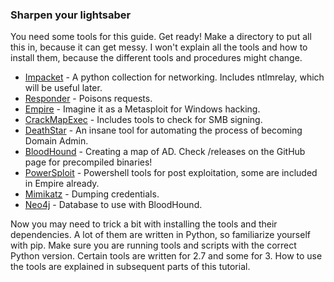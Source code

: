 ### Sharpen your lightsaber
You need some tools for this guide. Get ready! Make a directory to put all this in, because it can get messy. I won't explain all the tools and how to install them, because the different tools and procedures might change.

- [Impacket](https://github.com/CoreSecurity/impacket) - A python collection for networking. Includes ntlmrelay, which will be useful later.
- [Responder](https://github.com/lgandx/Responder) - Poisons requests.
- [Empire](https://github.com/EmpireProject/Empire) - Imagine it as a Metasploit for Windows hacking.
- [CrackMapExec](https://github.com/byt3bl33d3r/CrackMapExec) - Includes tools to check for SMB signing.
- [DeathStar](https://github.com/byt3bl33d3r/DeathStar) - An insane tool for automating the process of becoming Domain Admin.
- [BloodHound](https://github.com/BloodHoundAD/BloodHound) - Creating a map of AD. Check /releases on the GitHub page for precompiled binaries!
- [PowerSploit](https://github.com/PowerShellMafia/PowerSploit) - Powershell tools for post exploitation, some are included in Empire already.
- [Mimikatz](https://github.com/gentilkiwi/mimikatz) - Dumping credentials.
- [Neo4j](https://neo4j.com/download/) - Database to use with BloodHound.

Now you may need to trick a bit with installing the tools and their dependencies. A lot of them are written in Python, so familiarize yourself with pip. Make sure you are running tools and scripts with the correct Python version. Certain tools are written for 2.7 and some for 3. How to use the tools are explained in subsequent parts of this tutorial.
